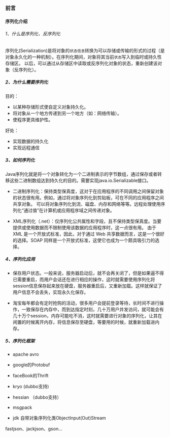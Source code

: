 ### 前言
#### 序列化介绍

###### 1、什么是序列化、反序列化

序列化(Serialization)是将对象的`状态信息`转换为可以存储或传输的形式的过程（是对象永久化的一种机制）。在序列化期间，对象将其当前`状态`写入到临时或持久性存储区。
以后，可以通过从存储区中读取或反序列化对象的状态，重新创建该对象（反序列化）。

##### 2、为什么需要序列化

目的：
* 以某种存储形式使自定义对象持久化。
* 将对象从一个地方传递到另一个地方（如：网络传输）。
* 使程序更具维护性。

好处：
* 实现数据的持久化
* 实现远程通信

##### 3、如何序列化

Java序列化就是将一个对象转化为一个二进制表示的字节数组，通过保存或者转移这些二进制数组达到持久化的目的。需要实现java.io.Serializable接口。

* 二进制序列化：保持类型保真度，这对于在应用程序的不同调用之间保留对象的状态很有用。例如，通过将对象序列化到剪贴板，可在不同的应用程序之间共享对象。
可以将对象序列化到流、磁盘、内存和网络等等。远程处理使用序列化“通过值”在计算机或应用程序域之间传递对象。

* XML序列化（.net）：仅序列化公共属性和字段，且不保持类型保真度。当要提供或使用数据而不限制使用该数据的应用程序时，这一点很有用。
由于 XML 是一个开放式标准，因此，对于通过 Web 共享数据而言，这是一个很好的选择。SOAP 同样是一个开放式标准，这使它也成为一个颇具吸引力的选择。


##### 4、序列化应用

* 保存用户状态。一般来说，服务器启动后，就不会再关闭了，但是如果逼不得已需要重启，而用户会话还在进行相应的操作，这时就需要使用序列化将session信息保存起来放在硬盘，服务器重启后，又重新加载。这样就保证了用户信息不会丢失，实现永久化保存。

* 淘宝每年都会有定时抢购的活动，很多用户会提前登录等待，长时间不进行操作，一致保存在内存中，而到达指定时刻，几十万用户并发访问，就可能会有几十万个session，内存可能吃不消，这时就需要进行对象的序列化，让其在闲置的时候离开内存，将信息保存至硬盘，等要用的时候，就重新加载进内存。

##### 5、序列化框架

* apache avro
* google的Protobuf
* faceBook的Thrift

* kryo (dubbo支持)
* hessian （dubbo支持）
* msgpack
* jdk 自带对象序列化类ObjectInput(Out)Stream

fastjson、jackjson、gson...









